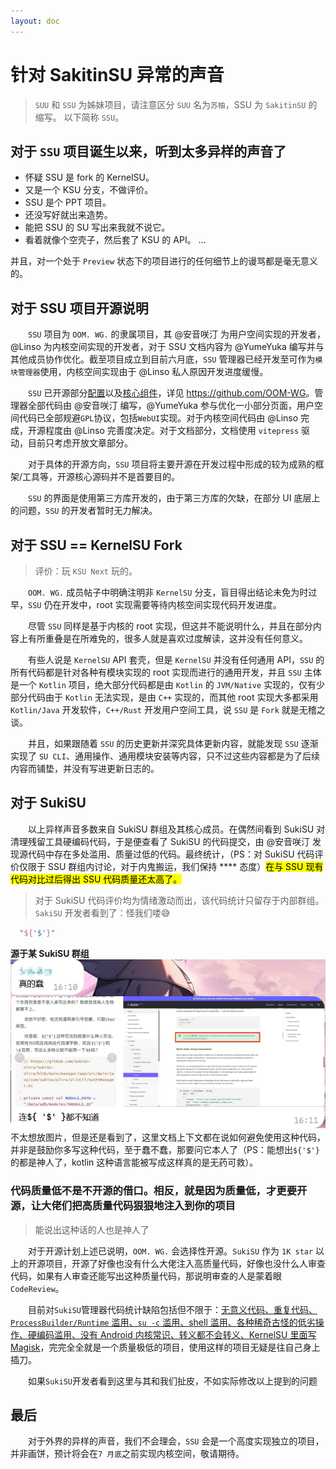 ```yaml
---
layout: doc
---
```


# 针对 SakitinSU 异常的声音

> `SUU` 和 `SSU` 为姊妹项目，请注意区分 `SUU` 名为`苏柚`，SSU 为 `SakitinSU` 的缩写。
> 以下简称 `SSU`。

## 对于 `SSU` 项目诞生以来，听到太多异样的声音了

- 怀疑 SSU 是 fork 的 KernelSU。
- 又是一个 KSU 分支，不做评价。
- SSU 是个 PPT 项目。
- 还没写好就出来造势。
- 能把 SSU 的 SU 写出来我就不说它。
- 看着就像个空壳子，然后套了 KSU 的 API。
  ...

并且，对一个处于 `Preview` 状态下的项目进行的任何细节上的谩骂都是毫无意义的。

## 对于 SSU 项目开源说明

　　`SSU` 项目为 `OOM. WG.` 的隶属项目，其 @安音咲汀 为用户空间实现的开发者，@Linso 为内核空间实现的开发者，对于 SSU 文档内容为 @YumeYuka 编写并与其他成员协作优化。截至项目成立到目前六月底，`SSU` 管理器已经开发至可作为`模块管理器`使用，内核空间实现由于 @Linso 私人原因开发进度缓慢。

　　`SSU` 已开源部分[配置](https://github.com/OOM-WG/SakitinSU)以及[核心组件](https://github.com/OOM-WG/WMLang)，详见 <https://github.com/OOM-WG>。管理器全部代码由 @安音咲汀 编写，@YumeYuka 参与优化一小部分页面，用户空间代码已全部规避`GPL`协议，包括`WebUI`实现。对于内核空间代码由 @Linso 完成，开源程度由 @Linso 完善度决定。对于文档部分，文档使用 `vitepress` 驱动，目前只考虑开放文章部分。

　　对于具体的开源方向，`SSU` 项目将主要开源在开发过程中形成的较为成熟的框架/工具等，开源核心源码并不是首要目的。

　　`SSU` 的界面是使用第三方库开发的，由于第三方库的欠缺，在部分 UI 底层上的问题，`SSU` 的开发者暂时无力解决。

## 对于 SSU == KernelSU Fork

> 评价：玩 `KSU Next` 玩的。

　　`OOM. WG.` 成员帖子中明确注明非 `KernelSU` 分支，盲目得出结论未免为时过早，`SSU` 仍在开发中，root 实现需要等待内核空间实现代码开发进度。

　　尽管 `SSU` 同样是基于内核的 root 实现，但这并不能说明什么，并且在部分内容上有所重叠是在所难免的，很多人就是喜欢过度解读，这并没有任何意义。

　　有些人说是 `KernelSU` API 套壳，但是 `KernelSU` 并没有任何通用 API，`SSU` 的所有代码都是针对各种有模块实现的 root 实现而进行的通用开发，并且 `SSU` 主体是一个 `Kotlin` 项目，绝大部分代码都是由 `Kotlin` 的 `JVM/Native` 实现的，仅有少部分代码由于 `Kotlin` 无法实现，是由 `C++` 实现的，而其他 root 实现大多都采用 `Kotlin/Java` 开发软件，`C++/Rust` 开发用户空间工具，说 `SSU` 是 `Fork` 就是无稽之谈。

　　并且，如果跟随着 `SSU` 的历史更新并深究具体更新内容，就能发现 `SSU` 逐渐实现了 `SU CLI`、通用操作、通用模块安装等内容，只不过这些内容都是为了后续内容而铺垫，并没有写进更新日志的。

## 对于 SukiSU

　　以上异样声音多数来自 SukiSU 群组及其核心成员。在偶然间看到 SukiSU 对清理残留工具硬编码代码，于是便查看了 SukiSU 的代码提交，由 @安音咲汀 发现源代码中存在多处滥用、质量过低的代码。最终统计，（PS：对 SukiSU 代码评价仅限于 SSU 群组内讨论，对于内鬼搬运，我们保持 \*\*\*\* 态度）<mark>在与 SSU 现有代码对比过后得出 SSU 代码质量还太高了。</mark>

> 对于 SukiSU 代码评价均为情绪激动而出，该代码统计只留存于内部群组。
> `SakiSU` 开发者看到了：怪我们喽😅

``` kotlin
  "${'$'}"
```

**源于某 SukiSU 群组**
![神人神语](/assets/img/sukisu.webp)
　　不太想放图片，但是还是看到了，这里文档上下文都在说如何避免使用这种代码，并非是鼓励你多写这种代码，至于蠢不蠢，那要问它本人了（PS：能想出`${'$'}`的都是神人了，kotlin 这种语言能被写成这样真的是无药可救）。

### 代码质量低不是不开源的借口。相反，就是因为质量低，才更要开源，让大佬们把高质量代码狠狠地注入到你的项目

> 能说出这种话的人也是神人了

　　对于开源计划上述已说明，`OOM. WG.` 会选择性开源。`SukiSU` 作为 `1K star` 以上的开源项目，开源了好像也没有什么大佬注入高质量代码，好像也没什么人审查代码，如果有人审查还能写出这种质量代码，那说明审查的人是蒙着眼 `CodeReview`。

　　目前对`SukiSU`管理器代码统计缺陷包括但不限于：<u>无意义代码、重复代码、`ProcessBuilder/Runtime` 滥用、`su -c` 滥用、shell 滥用、各种稀奇古怪的低劣操作、硬编码滥用、没有 Android 内核常识、转义都不会转义、KernelSU 里面写 Magisk</u>，完完全全就是一个质量极低的项目，使用这样的项目无疑是往自己身上插刀。

　　如果`SukiSU`开发者看到这里与其和我们扯皮，不如实际修改以上提到的问题

## 最后

　　对于外界的异样的声音，我们不会理会，`SSU` 会是一个高度实现独立的项目，并非画饼，预计将会在`7 月底`之前实现内核空间，敬请期待。
